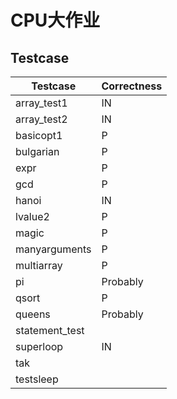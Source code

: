 #  CPU大作业

## Testcase

| Testcase       | Correctness |
| -------------- | ----------- |
| array_test1    | IN          |
| array_test2    | IN          |
| basicopt1      | P           |
| bulgarian      | P           |
| expr           | P           |
| gcd            | P           |
| hanoi          | IN          |
| lvalue2        | P           |
| magic          | P           |
| manyarguments  | P           |
| multiarray     | P           |
| pi             | Probably    |
| qsort          | P           |
| queens         | Probably    |
| statement_test |             |
| superloop      | IN          |
| tak            |             |
| testsleep      |             |